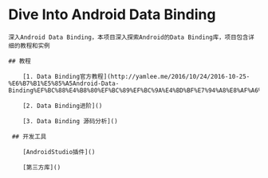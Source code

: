 # Dive Into Android Data Binding

    深入Android Data Binding，本项目深入探索Android的Data Binding库，项目包含详细的教程和实例

    ## 教程

        [1. Data Binding官方教程](http://yamlee.me/2016/10/24/2016-10-25-%E6%B7%B1%E5%85%A5Android-Data-Binding%EF%BC%88%E4%B8%80%EF%BC%89%EF%BC%9A%E4%BD%BF%E7%94%A8%E8%AF%A6%E8%A7%A3/)

        [2. Data Binding进阶]()

        [3. Data Binding 源码分析]()

     ## 开发工具

        [AndroidStudio插件]()

        [第三方库]()
